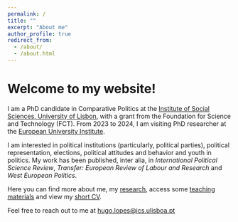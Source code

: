 ```yaml
---
permalink: /
title: ""
excerpt: "About me"
author_profile: true
redirect_from: 
  - /about/
  - /about.html
---
```


Welcome to my website!
======

I am a PhD candidate in Comparative Politics at the [Institute of Social Sciences, University of Lisbon](https://www.ics.ulisboa.pt/), with a grant from the Foundation for Science and Technology (FCT). From 2023 to 2024, I am visiting PhD researcher at the [European University Institute](https://www.eui.eu/en/academic-units/political-and-social-sciences).

I am interested in political institutions (particularly, political parties), political representation, elections, political attitudes and behavior and youth in politics. My work has been published, inter alia, in <i>International Political Science Review</i>, <i>Transfer: European Review of Labour and Research</i> and <i>West European Politics</i>. 

Here you can find more about me, my [research](https://hugoferrinholopes.github.io/publications/), access some [teaching materials](https://hugoferrinholopes.github.io/teaching/) and view my [short CV](https://hugoferrinholopes.github.io/cv/).

Feel free to reach out to me at [hugo.lopes@ics.ulisboa.pt](hugo.lopes@ics.ulisboa.pt)
